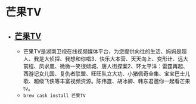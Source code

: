 # 芒果TV
- [芒果TV](https://www.mgtv.com/app/)
  - 
  - 芒果TV是湖南卫视在线视频媒体平台，为您提供向往的生活、妈妈是超人、我是大侦探、我想和你唱3、快乐大本营、天天向上、变形计、远大前程、凤求凰、微微一笑很倾城、唐人街探案2、环太平洋：雷霆再起、西游记女儿国、复仇者联盟、旺旺队立大功、小猪佩奇全集、宝宝巴士儿歌、超级飞侠等丰富视频资源。陈伟霆、胡冰卿、韩东君邀你一起看芒果tv。
  - `brew cask install 芒果TV`
